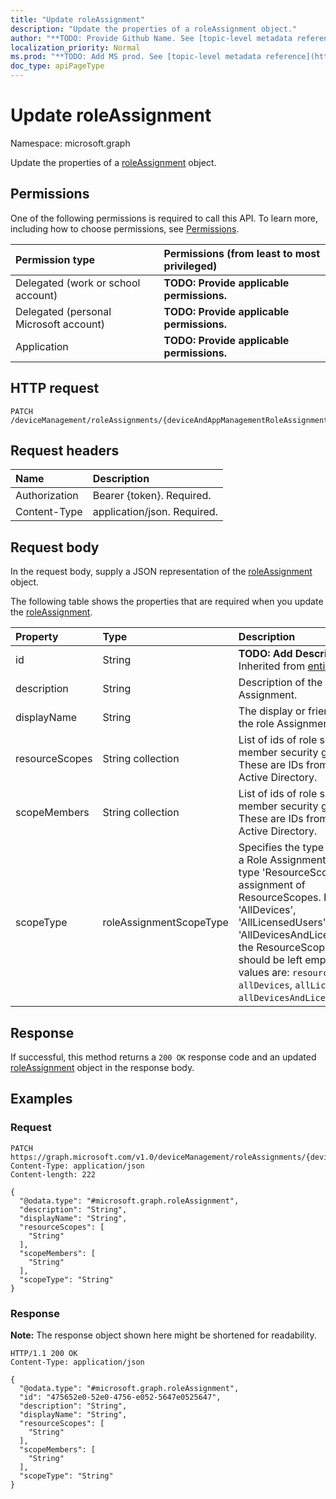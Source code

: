```yaml
---
title: "Update roleAssignment"
description: "Update the properties of a roleAssignment object."
author: "**TODO: Provide Github Name. See [topic-level metadata reference](https://msgo.azurewebsites.net/add/document/guidelines/metadata.html#topic-level-metadata)**"
localization_priority: Normal
ms.prod: "**TODO: Add MS prod. See [topic-level metadata reference](https://msgo.azurewebsites.net/add/document/guidelines/metadata.html#topic-level-metadata)**"
doc_type: apiPageType
---
```


# Update roleAssignment
Namespace: microsoft.graph



Update the properties of a [roleAssignment](../resources/roleassignment.md) object.

## Permissions
One of the following permissions is required to call this API. To learn more, including how to choose permissions, see [Permissions](/graph/permissions-reference).

|Permission type|Permissions (from least to most privileged)|
|:---|:---|
|Delegated (work or school account)|**TODO: Provide applicable permissions.**|
|Delegated (personal Microsoft account)|**TODO: Provide applicable permissions.**|
|Application|**TODO: Provide applicable permissions.**|

## HTTP request

<!-- {
  "blockType": "ignored"
}
-->
``` http
PATCH /deviceManagement/roleAssignments/{deviceAndAppManagementRoleAssignmentId}/roleDefinition/roleAssignments/{roleAssignmentId}
```

## Request headers
|Name|Description|
|:---|:---|
|Authorization|Bearer {token}. Required.|
|Content-Type|application/json. Required.|

## Request body
In the request body, supply a JSON representation of the [roleAssignment](../resources/roleassignment.md) object.

The following table shows the properties that are required when you update the [roleAssignment](../resources/roleassignment.md).

|Property|Type|Description|
|:---|:---|:---|
|id|String|**TODO: Add Description** Inherited from [entity](../resources/entity.md)|
|description|String|Description of the Role Assignment.|
|displayName|String|The display or friendly name of the role Assignment.|
|resourceScopes|String collection|List of ids of role scope member security groups.  These are IDs from Azure Active Directory.|
|scopeMembers|String collection|List of ids of role scope member security groups.  These are IDs from Azure Active Directory.|
|scopeType|roleAssignmentScopeType|Specifies the type of scope for a Role Assignment. Default type 'ResourceScope' allows assignment of ResourceScopes. For 'AllDevices', 'AllLicensedUsers', and 'AllDevicesAndLicensedUsers', the ResourceScopes property should be left empty. Possible values are: `resourceScope`, `allDevices`, `allLicensedUsers`, `allDevicesAndLicensedUsers`.|



## Response

If successful, this method returns a `200 OK` response code and an updated [roleAssignment](../resources/roleassignment.md) object in the response body.

## Examples

### Request
<!-- {
  "blockType": "request",
  "name": "update_roleassignment"
}
-->
``` http
PATCH https://graph.microsoft.com/v1.0/deviceManagement/roleAssignments/{deviceAndAppManagementRoleAssignmentId}/roleDefinition/roleAssignments/{roleAssignmentId}
Content-Type: application/json
Content-length: 222

{
  "@odata.type": "#microsoft.graph.roleAssignment",
  "description": "String",
  "displayName": "String",
  "resourceScopes": [
    "String"
  ],
  "scopeMembers": [
    "String"
  ],
  "scopeType": "String"
}
```


### Response
**Note:** The response object shown here might be shortened for readability.
<!-- {
  "blockType": "response",
  "truncated": true
}
-->
``` http
HTTP/1.1 200 OK
Content-Type: application/json

{
  "@odata.type": "#microsoft.graph.roleAssignment",
  "id": "475652e0-52e0-4756-e052-5647e0525647",
  "description": "String",
  "displayName": "String",
  "resourceScopes": [
    "String"
  ],
  "scopeMembers": [
    "String"
  ],
  "scopeType": "String"
}
```

